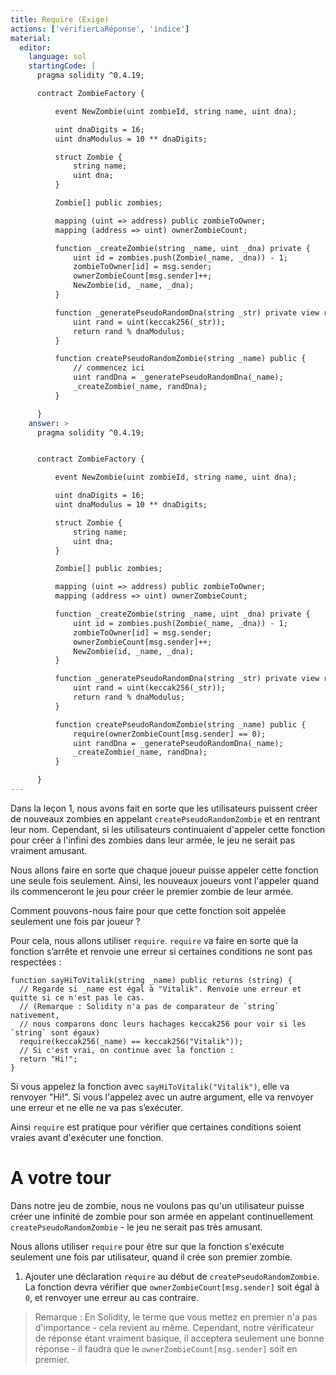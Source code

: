 ```yaml
---
title: Require (Exige)
actions: ['vérifierLaRéponse', 'indice']
material:
  editor:
    language: sol
    startingCode: |
      pragma solidity ^0.4.19;

      contract ZombieFactory {

          event NewZombie(uint zombieId, string name, uint dna);

          uint dnaDigits = 16;
          uint dnaModulus = 10 ** dnaDigits;

          struct Zombie {
              string name;
              uint dna;
          }

          Zombie[] public zombies;

          mapping (uint => address) public zombieToOwner;
          mapping (address => uint) ownerZombieCount;

          function _createZombie(string _name, uint _dna) private {
              uint id = zombies.push(Zombie(_name, _dna)) - 1;
              zombieToOwner[id] = msg.sender;
              ownerZombieCount[msg.sender]++;
              NewZombie(id, _name, _dna);
          }

          function _generatePseudoRandomDna(string _str) private view returns (uint) {
              uint rand = uint(keccak256(_str));
              return rand % dnaModulus;
          }

          function createPseudoRandomZombie(string _name) public {
              // commencez ici
              uint randDna = _generatePseudoRandomDna(_name);
              _createZombie(_name, randDna);
          }

      }
    answer: >
      pragma solidity ^0.4.19;


      contract ZombieFactory {

          event NewZombie(uint zombieId, string name, uint dna);

          uint dnaDigits = 16;
          uint dnaModulus = 10 ** dnaDigits;

          struct Zombie {
              string name;
              uint dna;
          }

          Zombie[] public zombies;

          mapping (uint => address) public zombieToOwner;
          mapping (address => uint) ownerZombieCount;

          function _createZombie(string _name, uint _dna) private {
              uint id = zombies.push(Zombie(_name, _dna)) - 1;
              zombieToOwner[id] = msg.sender;
              ownerZombieCount[msg.sender]++;
              NewZombie(id, _name, _dna);
          }

          function _generatePseudoRandomDna(string _str) private view returns (uint) {
              uint rand = uint(keccak256(_str));
              return rand % dnaModulus;
          }

          function createPseudoRandomZombie(string _name) public {
              require(ownerZombieCount[msg.sender] == 0);
              uint randDna = _generatePseudoRandomDna(_name);
              _createZombie(_name, randDna);
          }

      }
---
```


Dans la leçon 1, nous avons fait en sorte que les utilisateurs puissent créer de nouveaux zombies en appelant `createPseudoRandomZombie` et en rentrant leur nom. Cependant, si les utilisateurs continuaient d'appeler cette fonction pour créer à l'infini des zombies dans leur armée, le jeu ne serait pas vraiment amusant.

Nous allons faire en sorte que chaque joueur puisse appeler cette fonction une seule fois seulement. Ainsi, les nouveaux joueurs vont l'appeler quand ils commenceront le jeu pour créer le premier zombie de leur armée.

Comment pouvons-nous faire pour que cette fonction soit appelée seulement une fois par joueur ?

Pour cela, nous allons utiliser `require`. `require` va faire en sorte que la fonction s’arrête et renvoie une erreur si certaines conditions ne sont pas respectées :
```
function sayHiToVitalik(string _name) public returns (string) {
  // Regarde si _name est égal à "Vitalik". Renvoie une erreur et quitte si ce n'est pas le cas.
  // (Remarque : Solidity n'a pas de comparateur de `string` nativement,
  // nous comparons donc leurs hachages keccak256 pour voir si les `string` sont égaux)
  require(keccak256(_name) == keccak256("Vitalik"));
  // Si c'est vrai, on continue avec la fonction :
  return "Hi!";
}
```

Si vous appelez la fonction avec `sayHiToVitalik("Vitalik")`, elle va renvoyer "Hi!". Si vous l'appelez avec un autre argument, elle va renvoyer une erreur et ne elle ne va pas s’exécuter.

Ainsi `require` est pratique pour vérifier que certaines conditions soient vraies avant d'exécuter une fonction.

# A votre tour

Dans notre jeu de zombie, nous ne voulons pas qu'un utilisateur puisse créer une infinité de zombie pour son armée en appelant continuellement `createPseudoRandomZombie` - le jeu ne serait pas très amusant.

Nous allons utiliser `require` pour être sur que la fonction s'exécute seulement une fois par utilisateur, quand il crée son premier zombie.

1. Ajouter une déclaration `require` au début de `createPseudoRandomZombie`. La fonction devra vérifier que `ownerZombieCount[msg.sender]` soit égal à `0`, et renvoyer une erreur au cas contraire.

> Remarque : En Solidity, le terme que vous mettez en premier n'a pas d'importance - cela revient au même. Cependant, notre vérificateur de réponse étant vraiment basique, il acceptera seulement une bonne réponse - il faudra que le `ownerZombieCount[msg.sender]` soit en premier.
